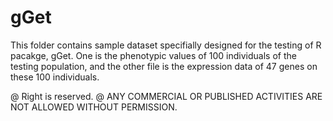 # gGet
This folder contains sample dataset specifially designed for the testing of R pacakge, gGet. One is the phenotypic values of 100 individuals of the testing population, and the other file is the expression data of 47 genes on these 100 individuals.

@ Right is reserved.
@ ANY COMMERCIAL OR PUBLISHED ACTIVITIES ARE NOT ALLOWED WITHOUT PERMISSION.
